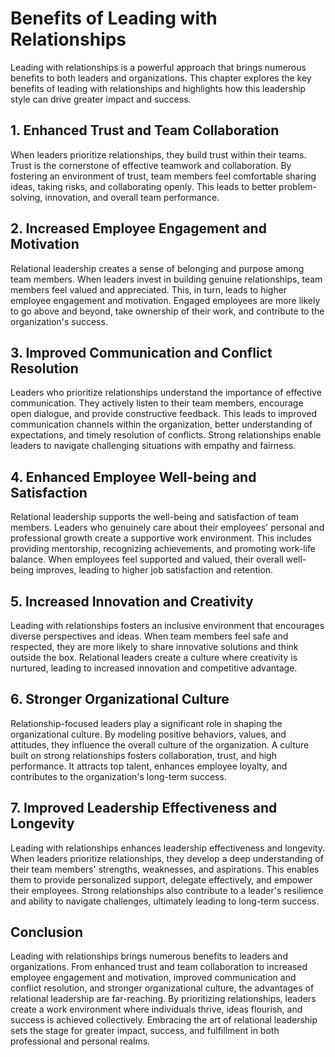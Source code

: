 # Benefits of Leading with Relationships

Leading with relationships is a powerful approach that brings numerous benefits to both leaders and organizations. This chapter explores the key benefits of leading with relationships and highlights how this leadership style can drive greater impact and success.

## 1\. Enhanced Trust and Team Collaboration

When leaders prioritize relationships, they build trust within their teams. Trust is the cornerstone of effective teamwork and collaboration. By fostering an environment of trust, team members feel comfortable sharing ideas, taking risks, and collaborating openly. This leads to better problem-solving, innovation, and overall team performance.

## 2\. Increased Employee Engagement and Motivation

Relational leadership creates a sense of belonging and purpose among team members. When leaders invest in building genuine relationships, team members feel valued and appreciated. This, in turn, leads to higher employee engagement and motivation. Engaged employees are more likely to go above and beyond, take ownership of their work, and contribute to the organization's success.

## 3\. Improved Communication and Conflict Resolution

Leaders who prioritize relationships understand the importance of effective communication. They actively listen to their team members, encourage open dialogue, and provide constructive feedback. This leads to improved communication channels within the organization, better understanding of expectations, and timely resolution of conflicts. Strong relationships enable leaders to navigate challenging situations with empathy and fairness.

## 4\. Enhanced Employee Well-being and Satisfaction

Relational leadership supports the well-being and satisfaction of team members. Leaders who genuinely care about their employees' personal and professional growth create a supportive work environment. This includes providing mentorship, recognizing achievements, and promoting work-life balance. When employees feel supported and valued, their overall well-being improves, leading to higher job satisfaction and retention.

## 5\. Increased Innovation and Creativity

Leading with relationships fosters an inclusive environment that encourages diverse perspectives and ideas. When team members feel safe and respected, they are more likely to share innovative solutions and think outside the box. Relational leaders create a culture where creativity is nurtured, leading to increased innovation and competitive advantage.

## 6\. Stronger Organizational Culture

Relationship-focused leaders play a significant role in shaping the organizational culture. By modeling positive behaviors, values, and attitudes, they influence the overall culture of the organization. A culture built on strong relationships fosters collaboration, trust, and high performance. It attracts top talent, enhances employee loyalty, and contributes to the organization's long-term success.

## 7\. Improved Leadership Effectiveness and Longevity

Leading with relationships enhances leadership effectiveness and longevity. When leaders prioritize relationships, they develop a deep understanding of their team members' strengths, weaknesses, and aspirations. This enables them to provide personalized support, delegate effectively, and empower their employees. Strong relationships also contribute to a leader's resilience and ability to navigate challenges, ultimately leading to long-term success.

## Conclusion

Leading with relationships brings numerous benefits to leaders and organizations. From enhanced trust and team collaboration to increased employee engagement and motivation, improved communication and conflict resolution, and stronger organizational culture, the advantages of relational leadership are far-reaching. By prioritizing relationships, leaders create a work environment where individuals thrive, ideas flourish, and success is achieved collectively. Embracing the art of relational leadership sets the stage for greater impact, success, and fulfillment in both professional and personal realms.
